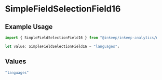 # SimpleFieldSelectionField16

## Example Usage

```typescript
import { SimpleFieldSelectionField16 } from "@inkeep/inkeep-analytics/models/components";

let value: SimpleFieldSelectionField16 = "languages";
```

## Values

```typescript
"languages"
```